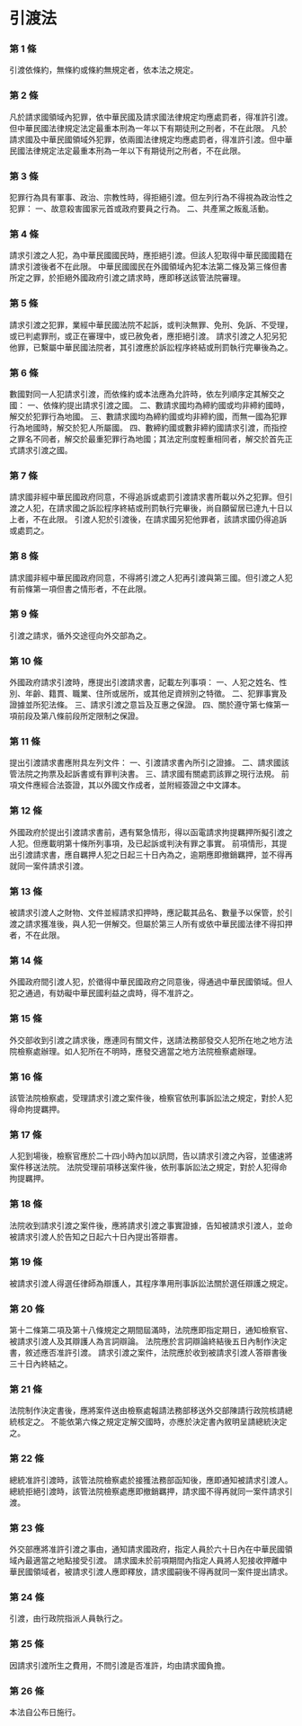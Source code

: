 # 引渡法

### 第 1 條

引渡依條約，無條約或條約無規定者，依本法之規定。

### 第 2 條

凡於請求國領域內犯罪，依中華民國及請求國法律規定均應處罰者，得准許引渡。但中華民國法律規定法定最重本刑為一年以下有期徒刑之刑者，不在此限。
凡於請求國及中華民國領域外犯罪，依兩國法律規定均應處罰者，得准許引渡。但中華民國法律規定法定最重本刑為一年以下有期徒刑之刑者，不在此限。

### 第 3 條

犯罪行為具有軍事、政治、宗教性時，得拒絕引渡。但左列行為不得視為政治性之犯罪：
一、故意殺害國家元首或政府要員之行為。
二、共產黨之叛亂活動。

### 第 4 條

請求引渡之人犯，為中華民國國民時，應拒絕引渡。但該人犯取得中華民國國籍在請求引渡後者不在此限。
中華民國國民在外國領域內犯本法第二條及第三條但書所定之罪，於拒絕外國政府引渡之請求時，應即移送該管法院審理。

### 第 5 條

請求引渡之犯罪，業經中華民國法院不起訴，或判決無罪、免刑、免訴、不受理，或已判處罪刑，或正在審理中，或已赦免者，應拒絕引渡。
請求引渡之人犯另犯他罪，已繫屬中華民國法院者，其引渡應於訴訟程序終結或刑罰執行完畢後為之。

### 第 6 條

數國對同一人犯請求引渡，而依條約或本法應為允許時，依左列順序定其解交之國：
一、依條約提出請求引渡之國。
二、數請求國均為締約國或均非締約國時，解交於犯罪行為地國。
三、數請求國均為締約國或均非締約國，而無一國為犯罪行為地國時，解交於犯人所屬國。
四、數締約國或數非締約國請求引渡，而指控之罪名不同者，解交於最重犯罪行為地國；其法定刑度輕重相同者，解交於首先正式請求引渡之國。

### 第 7 條

請求國非經中華民國政府同意，不得追訴或處罰引渡請求書所載以外之犯罪。但引渡之人犯，在請求國之訴訟程序終結或刑罰執行完畢後，尚自願留居已達九十日以上者，不在此限。
引渡人犯於引渡後，在請求國另犯他罪者，該請求國仍得追訴或處罰之。

### 第 8 條

請求國非經中華民國政府同意，不得將引渡之人犯再引渡與第三國。但引渡之人犯有前條第一項但書之情形者，不在此限。

### 第 9 條

引渡之請求，循外交途徑向外交部為之。

### 第 10 條

外國政府請求引渡時，應提出引渡請求書，記載左列事項：
一、人犯之姓名、性別、年齡、籍貫、職業、住所或居所，或其他足資辨別之特徵。
二、犯罪事實及證據並所犯法條。
三、請求引渡之意旨及互惠之保證。
四、關於遵守第七條第一項前段及第八條前段所定限制之保證。

### 第 11 條

提出引渡請求書應附具左列文件：
一、引渡請求書內所引之證據。
二、請求國該管法院之拘票及起訴書或有罪判決書。
三、請求國有關處罰該罪之現行法規。
前項文件應經合法簽證，其以外國文作成者，並附經簽證之中文譯本。

### 第 12 條

外國政府於提出引渡請求書前，遇有緊急情形，得以函電請求拘提羈押所擬引渡之人犯。但應載明第十條所列事項，及已起訴或判決有罪之事實。
前項情形，其提出引渡請求書，應自羈押人犯之日起三十日內為之，逾期應即撤銷羈押，並不得再就同一案件請求引渡。

### 第 13 條

被請求引渡人之財物、文件並經請求扣押時，應記載其品名、數量予以保管，於引渡之請求獲准後，與人犯一併解交。但屬於第三人所有或依中華民國法律不得扣押者，不在此限。

### 第 14 條

外國政府間引渡人犯，於徵得中華民國政府之同意後，得通過中華民國領域。但人犯之通過，有妨礙中華民國利益之虞時，得不准許之。

### 第 15 條

外交部收到引渡之請求後，應連同有關文件，送請法務部發交人犯所在地之地方法院檢察處辦理。如人犯所在不明時，應發交適當之地方法院檢察處辦理。

### 第 16 條

該管法院檢察處，受理請求引渡之案件後，檢察官依刑事訴訟法之規定，對於人犯得命拘提羈押。

### 第 17 條

人犯到場後，檢察官應於二十四小時內加以訊問，告以請求引渡之內容，並儘速將案件移送法院。
法院受理前項移送案件後，依刑事訴訟法之規定，對於人犯得命拘提羈押。

### 第 18 條

法院收到請求引渡之案件後，應將請求引渡之事實證據，告知被請求引渡人，並命被請求引渡人於告知之日起六十日內提出答辯書。

### 第 19 條

被請求引渡人得選任律師為辯護人，其程序準用刑事訴訟法關於選任辯護之規定。

### 第 20 條

第十二條第二項及第十八條規定之期間屆滿時，法院應即指定期日，通知檢察官、被請求引渡人及其辯護人為言詞辯論。
法院應於言詞辯論終結後五日內制作決定書，敘述應否准許引渡。
請求引渡之案件，法院應於收到被請求引渡人答辯書後三十日內終結之。

### 第 21 條

法院制作決定書後，應將案件送由檢察處報請法務部移送外交部陳請行政院核請總統核定之。
不能依第六條之規定定解交國時，亦應於決定書內敘明呈請總統決定之。

### 第 22 條

總統准許引渡時，該管法院檢察處於接獲法務部函知後，應即通知被請求引渡人。
總統拒絕引渡時，該管法院檢察處應即撤銷羈押，請求國不得再就同一案件請求引渡。

### 第 23 條

外交部應將准許引渡之事由，通知請求國政府，指定人員於六十日內在中華民國領域內最適當之地點接受引渡。
請求國未於前項期間內指定人員將人犯接收押離中華民國領域者，被請求引渡人應即釋放，請求國嗣後不得再就同一案件提出請求。

### 第 24 條

引渡，由行政院指派人員執行之。

### 第 25 條

因請求引渡所生之費用，不問引渡是否准許，均由請求國負擔。

### 第 26 條

本法自公布日施行。
